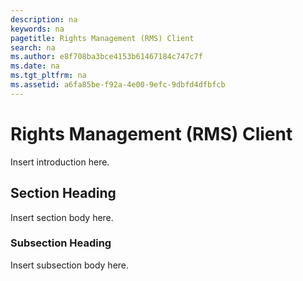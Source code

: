 ```yaml
---
description: na
keywords: na
pagetitle: Rights Management (RMS) Client
search: na
ms.author: e8f708ba3bce4153b61467184c747c7f
ms.date: na
ms.tgt_pltfrm: na
ms.assetid: a6fa85be-f92a-4e00-9efc-9dbfd4dfbfcb
---
```

# Rights Management (RMS) Client
Insert introduction here.

## Section Heading
Insert section body here.

### Subsection Heading
Insert subsection body here.

